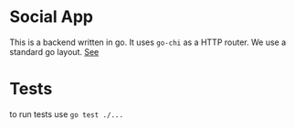 # Social App
This is a backend written in go. It uses `go-chi` as a HTTP router.
We use a standard go layout. [See](https://github.com/golang-standards/project-layout)

# Tests
to run tests use `go test ./...`
